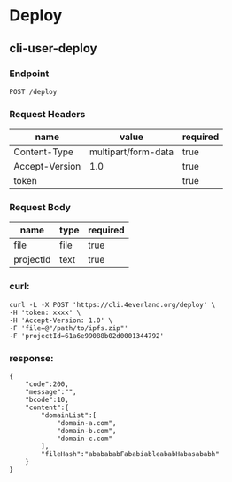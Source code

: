 # Deploy

## cli-user-deploy

### Endpoint

```
POST /deploy
```

### Request Headers

| name | value | required |
| ---- | ----- | -------- |
| Content-Type | multipart/form-data | true |
| Accept-Version | 1.0 | true |
| token |  | true |

### Request Body

| name | type | required |
| ---- | ---- | -------- |
| file | file | true |
| projectId | text | true |

### curl:

```
curl -L -X POST 'https://cli.4everland.org/deploy' \
-H 'token: xxxx' \
-H 'Accept-Version: 1.0' \
-F 'file=@"/path/to/ipfs.zip"'
-F 'projectId=61a6e99088b02d0001344792'
```

### response:

```
{
    "code":200,
    "message":"",
    "bcode":10,
    "content":{
        "domainList":[
            "domain-a.com",
            "domain-b.com",
            "domain-c.com"
        ],
        "fileHash":"ababababFababiableababHabasababh"
    }
}
```
